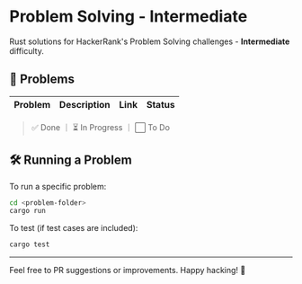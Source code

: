 # Problem Solving - Intermediate

Rust solutions for HackerRank's Problem Solving challenges - **Intermediate** difficulty.

## 📘 Problems

| Problem | Description | Link | Status |
|--------|-------------|------|--------|

> ✅ Done ｜ ⏳ In Progress ｜ ⬜ To Do

## 🛠 Running a Problem

To run a specific problem:

```bash
cd <problem-folder>
cargo run
```

To test (if test cases are included):

```bash
cargo test
```

---

Feel free to PR suggestions or improvements. Happy hacking! 🦀
